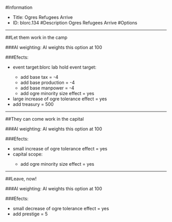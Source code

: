 #Information
 - Title: Ogres Refugees Arrive
 - ID: blorc.134
#Description
Ogres Refugees Arrive
#Options

___
##Let them work in the camp

###AI weighting:
AI weights this option at 100


###Efects:<ul><li>event target:blorc lab hold event target:</li><ul><li>add base tax = -4</li><li>add base production = -4</li><li>add base manpower = -4</li><li>add ogre minority size effect = yes</li></ul><li>large increase of ogre tolerance effect = yes</li><li>add treasury = 500</li></ul>

___
##They can come work in the capital

###AI weighting:
AI weights this option at 100


###Efects:<ul><li>small increase of ogre tolerance effect = yes</li><li>capital scope:</li><ul><li>add ogre minority size effect = yes</li></ul></ul>

___
##Leave, now!

###AI weighting:
AI weights this option at 100


###Efects:<ul><li>small decrease of ogre tolerance effect = yes</li><li>add prestige = 5</li></ul>
